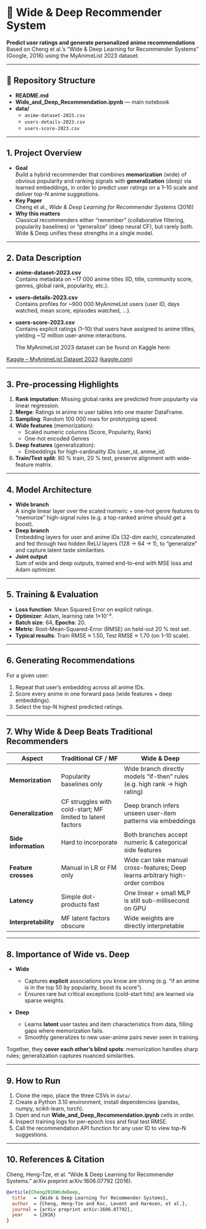 # 🐉 Wide & Deep Recommender System  
**Predict user ratings and generate personalized anime recommendations**  
Based on Cheng et al.’s “Wide & Deep Learning for Recommender Systems” (Google, 2016) using the MyAnimeList 2023 dataset.

---

## 📂 Repository Structure  
- **README.md**  
- **Wide_and_Deep_Recommendation.ipynb** — main notebook  
- **data/**  
  - `anime-dataset-2023.csv`  
  - `users-details-2023.csv`  
  - `users-score-2023.csv`  

---

## 1. Project Overview  
- **Goal**  
  Build a hybrid recommender that combines **memorization** (wide) of obvious popularity and ranking signals with **generalization** (deep) via learned embeddings, in order to predict user ratings on a 1–10 scale and deliver top-N anime suggestions.  
- **Key Paper**  
  Cheng et al., *Wide & Deep Learning for Recommender Systems* (2016)  
- **Why this matters**  
  Classical recommenders either “remember” (collaborative filtering, popularity baselines) or “generalize” (deep neural CF), but rarely both. Wide & Deep unifies these strengths in a single model.

---

## 2. Data Description  
- **anime-dataset-2023.csv**  
  Contains metadata on ~17 000 anime titles (ID, title, community score, genres, global rank, popularity, etc.).  
- **users-details-2023.csv**  
  Contains profiles for ~900 000 MyAnimeList users (user ID, days watched, mean score, episodes watched, …).  
- **users-score-2023.csv**  
  Contains explicit ratings (1–10) that users have assigned to anime titles, yielding ~12 million user-anime interactions.

  The MyAnimeList 2023 dataset can be found on Kaggle here:

[Kaggle – MyAnimeList Dataset 2023](https://www.kaggle.com/datasets/dbdmobile/myanimelist-dataset) ([kaggle.com][1])

[1]: https://www.kaggle.com/datasets/dbdmobile/myanimelist-dataset?utm_source=chatgpt.com "Anime Dataset 2023"


---

## 3. Pre-processing Highlights  
1. **Rank imputation**: Missing global ranks are predicted from popularity via linear regression.  
2. **Merge**: Ratings ⨝ anime ⨝ user tables into one master DataFrame.  
3. **Sampling**: Random 100 000 rows for prototyping speed.  
4. **Wide features** (memorization):  
   - Scaled numeric columns (Score, Popularity, Rank)  
   - One-hot encoded Genres  
5. **Deep features** (generalization):  
   - Embeddings for high-cardinality IDs (user_id, anime_id)  
6. **Train/Test split**: 80 % train, 20 % test, preserve alignment with wide-feature matrix.

---

## 4. Model Architecture  
- **Wide branch**  
  A single linear layer over the scaled numeric + one-hot genre features to “memorize” high-signal rules (e.g. a top-ranked anime should get a boost).  
- **Deep branch**  
  Embedding layers for user and anime IDs (32-dim each), concatenated and fed through two hidden ReLU layers (128 → 64 → 1), to “generalize” and capture latent taste similarities.  
- **Joint output**  
  Sum of wide and deep outputs, trained end-to-end with MSE loss and Adam optimizer.

---

## 5. Training & Evaluation  
- **Loss function**: Mean Squared Error on explicit ratings.  
- **Optimizer**: Adam, learning rate 1×10⁻³.  
- **Batch size**: 64, **Epochs**: 20.  
- **Metric**: Root-Mean-Squared-Error (RMSE) on held-out 20 % test set.  
- **Typical results**: Train RMSE ≈ 1.50, Test RMSE ≈ 1.70 (on 1–10 scale).

---

## 6. Generating Recommendations  
For a given user:  
1. Repeat that user’s embedding across all anime IDs.  
2. Score every anime in one forward pass (wide features + deep embeddings).  
3. Select the top-N highest predicted ratings.

---

## 7. Why Wide & Deep Beats Traditional Recommenders  

| Aspect                | Traditional CF / MF       | Wide & Deep                      |
|-----------------------|---------------------------|----------------------------------|
| **Memorization**      | Popularity baselines only | Wide branch directly models “if-then” rules (e.g. high rank → high rating) |
| **Generalization**    | CF struggles with cold-start; MF limited to latent factors | Deep branch infers unseen user-item patterns via embeddings |
| **Side information**  | Hard to incorporate       | Both branches accept numeric & categorical side features |
| **Feature crosses**   | Manual in LR or FM only   | Wide can take manual cross-features; Deep learns arbitrary high-order combos |
| **Latency**           | Simple dot-products fast  | One linear + small MLP is still sub-millisecond on GPU |
| **Interpretability**  | MF latent factors obscure | Wide weights are directly interpretable |

---

## 8. Importance of Wide vs. Deep  

- **Wide**  
  - Captures **explicit** associations you know are strong (e.g. “if an anime is in the top 50 by popularity, boost its score”).  
  - Ensures rare but critical exceptions (cold-start hits) are learned via sparse weights.

- **Deep**  
  - Learns **latent** user tastes and item characteristics from data, filling gaps where memorization fails.  
  - Smoothly generalizes to new user-anime pairs never seen in training.

Together, they **cover each other’s blind spots**: memorization handles sharp rules; generalization captures nuanced similarities.

---

## 9. How to Run  
1. Clone the repo, place the three CSVs in `data/`.  
2. Create a Python 3.10 environment, install dependencies (pandas, numpy, scikit-learn, torch).  
3. Open and run **Wide_and_Deep_Recommendation.ipynb** cells in order.  
4. Inspect training logs for per-epoch loss and final test RMSE.  
5. Call the recommendation API function for any user ID to view top-N suggestions.

---

## 10. References & Citation  
Cheng, Heng-Tze, et al. “Wide & Deep Learning for Recommender Systems.” arXiv preprint arXiv:1606.07792 (2016).

```bibtex
@article{Cheng2016WideDeep,
  title   = {Wide & Deep Learning for Recommender Systems},
  author  = {Cheng, Heng-Tze and Koc, Levent and Harmsen, et al.},
  journal = {arXiv preprint arXiv:1606.07792},
  year    = {2016}
}
